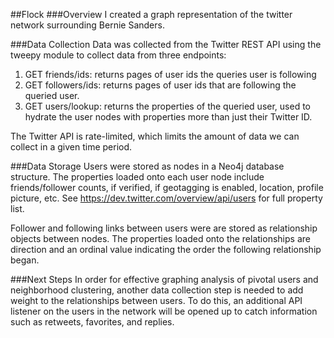 ##Flock
###Overview
I created a graph representation of the twitter network surrounding Bernie Sanders.

###Data Collection
Data was collected from the Twitter REST API using the tweepy module to collect data from three endpoints:

  1. GET friends/ids: returns pages of user ids the queries user is following
  2. GET followers/ids: returns pages of user ids that are following the queried user.
  3. GET users/lookup: returns the properties of the queried user, used to hydrate the user nodes with properties more than just their Twitter ID.

The Twitter API is rate-limited, which limits the amount of data we can collect in a given time period.

###Data Storage
Users were stored as nodes in a Neo4j database structure. The properties loaded onto each user node include friends/follower counts, if verified, if geotagging is enabled, location, profile picture, etc. See https://dev.twitter.com/overview/api/users for full property list.

Follower and following links between users were are stored as relationship objects between nodes. The properties loaded onto the relationships are direction and an ordinal value indicating the order the following relationship began.

###Next Steps
In order for effective graphing analysis of pivotal users and neighborhood clustering, another data collection step is needed to add weight to the relationships between users. To do this, an additional API listener on the users in the network will be opened up to catch information such as retweets, favorites, and replies.
